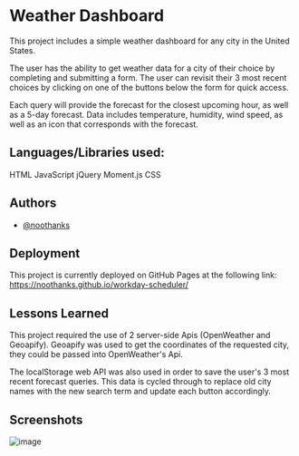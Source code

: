 
# Weather Dashboard

This project includes a simple weather dashboard for any city in the United States.

The user has the ability to get weather data for a city of their choice by completing and submitting a form. The user can revisit their 3 most recent choices by clicking on one of the buttons below the form for quick access.

Each query will provide the forecast for the closest upcoming hour, as well as a 5-day forecast. Data includes temperature, humidity, wind speed, as well as an icon that corresponds with the forecast.


Languages/Libraries used:
-
HTML
JavaScript
jQuery
Moment.js
CSS


## Authors

- [@noothanks](https://www.github.com/noothanks)


## Deployment

This project is currently deployed on GitHub Pages at the following link:
https://noothanks.github.io/workday-scheduler/


## Lessons Learned

This project required the use of 2 server-side Apis (OpenWeather and Geoapify). Geoapify was used to get the coordinates of the requested city, they could be passed into OpenWeather's Api.

The localStorage web API was also used in order to save the user's 3 most recent forecast queries. This data is cycled through to replace old city names with the new search term and update each button accordingly.



## Screenshots

![image](./screenshot.jpg)
